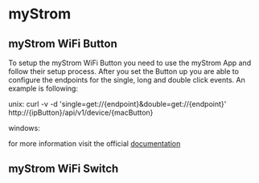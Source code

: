 # myStrom
## myStrom WiFi Button
To setup the myStrom WiFi Button you need to use the myStrom App and follow their setup process. 
After you set the Button up you are able to configure the endpoints for the single, long and double click events. An example is following:

unix: curl -v -d 'single=get://{endpoint}&double=get://{endpoint}' http://{ipButton}/api/v1/device/{macButton}

windows: 

for more information visit the official [documentation](https://mystrom.ch/wp-content/uploads/REST_API_WBP.txt)

## myStrom WiFi Switch